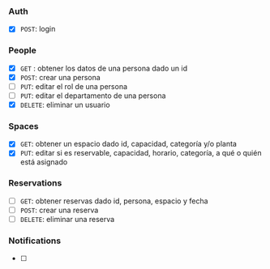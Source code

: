 ### Auth
- [x] `POST`: login
### People

- [x] `GET` : obtener los datos de una persona dado un id
- [x] `POST`: crear una persona
- [ ] `PUT`: editar el rol de una persona
- [ ] `PUT`: editar el departamento de una persona
- [x] `DELETE`: eliminar un usuario
### Spaces

- [x] `GET`: obtener un espacio dado id, capacidad, categoría y/o planta 
- [x] `PUT`: editar si es reservable, capacidad, horario, categoría, a qué o quién está asignado 
### Reservations

- [ ] `GET`: obtener reservas dado id, persona, espacio y fecha
- [ ] `POST`: crear una reserva
- [ ] `DELETE`: eliminar una reserva
### Notifications 
- [ ] 

